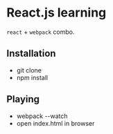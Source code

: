 React.js learning
=================

`react` + `webpack` combo.

Installation
------------

- git clone
- npm install


Playing
-------

- webpack --watch
- open index.html in browser
